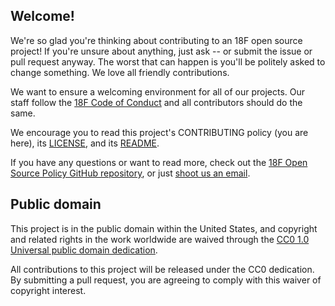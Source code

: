 ## Welcome!

We're so glad you're thinking about contributing to an 18F open source project! If you're unsure about
anything, just ask -- or submit the issue or pull request anyway. The worst that can happen is you'll
be politely asked to change something. We love all friendly contributions.

We want to ensure a welcoming environment for all of our projects. Our staff follow the
[18F Code of Conduct](https://github.com/18F/code-of-conduct/blob/master/code-of-conduct.md) and all
contributors should do the same.

We encourage you to read this project's CONTRIBUTING policy (you are here), its [LICENSE](LICENSE.md),
and its [README](README.md).

If you have any questions or want to read more, check out the
[18F Open Source Policy GitHub repository](https://github.com/18f/open-source-policy), or just
[shoot us an email](mailto:18f@gsa.gov).

## Public domain

This project is in the public domain within the United States, and
copyright and related rights in the work worldwide are waived through
the [CC0 1.0 Universal public domain dedication](https://creativecommons.org/publicdomain/zero/1.0/).

All contributions to this project will be released under the CC0
dedication. By submitting a pull request, you are agreeing to comply
with this waiver of copyright interest.
